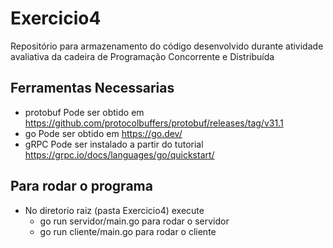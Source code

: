 # Exercicio4
Repositório para armazenamento do código desenvolvido durante atividade avaliativa da cadeira de Programação Concorrente e Distribuída


## Ferramentas Necessarias

- protobuf
Pode ser obtido em https://github.com/protocolbuffers/protobuf/releases/tag/v31.1 
- go 
Pode ser obtido em https://go.dev/
- gRPC
Pode ser instalado a partir do tutorial https://grpc.io/docs/languages/go/quickstart/


## Para rodar o programa
- No diretorio raiz (pasta Exercicio4) execute
    - go run servidor/main.go para rodar o servidor
    - go run cliente/main.go para rodar o cliente